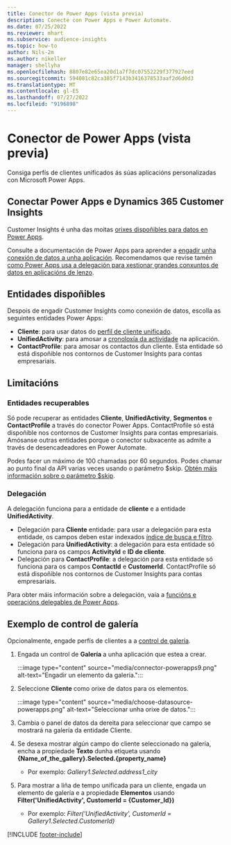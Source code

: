 ```yaml
---
title: Conector de Power Apps (vista previa)
description: Conecte con Power Apps e Power Automate.
ms.date: 07/25/2022
ms.reviewer: mhart
ms.subservice: audience-insights
ms.topic: how-to
author: Nils-2m
ms.author: nikeller
manager: shellyha
ms.openlocfilehash: 8807e82e65ea20d1a7f7dc07552229f377927eed
ms.sourcegitcommit: 594081c82ca385f7143b3416378533aaf2d6d0d3
ms.translationtype: MT
ms.contentlocale: gl-ES
ms.lasthandoff: 07/27/2022
ms.locfileid: "9196898"
---
```

# <a name="power-apps-connector-preview"></a>Conector de Power Apps (vista previa)

Consiga perfís de clientes unificados ás súas aplicacións personalizadas con Microsoft Power Apps.

## <a name="connect-power-apps-and-dynamics-365-customer-insights"></a>Conectar Power Apps e Dynamics 365 Customer Insights

Customer Insights é unha das moitas [orixes dispoñibles para datos en Power Apps](/powerapps/maker/canvas-apps/working-with-data-sources).

Consulte a documentación de Power Apps para aprender a [engadir unha conexión de datos a unha aplicación](/powerapps/maker/canvas-apps/add-data-connection). Recomendamos que revise tamén [como Power Apps usa a delegación para xestionar grandes conxuntos de datos en aplicacións de lenzo](/powerapps/maker/canvas-apps/delegation-overview).

## <a name="available-entities"></a>Entidades dispoñibles

Despois de engadir Customer Insights como conexión de datos, escolla as seguintes entidades Power Apps:

- **Cliente**: para usar datos do [perfil de cliente unificado](customer-profiles.md).
- **UnifiedActivity**: para amosar a [cronoloxía da actividade](activities.md) na aplicación.
- **ContactProfile**: para amosar os contactos dun cliente. Esta entidade só está dispoñible nos contornos de Customer Insights para contas empresariais.

## <a name="limitations"></a>Limitacións

### <a name="retrievable-entities"></a>Entidades recuperables

Só pode recuperar as entidades **Cliente**, **UnifiedActivity**, **Segmentos** e **ContactProfile** a través do conector Power Apps. ContactProfile só está dispoñible nos contornos de Customer Insights para contas empresariais. Amósanse outras entidades porque o conector subxacente as admite a través de desencadeadores en Power Automate.

Podes facer un máximo de 100 chamadas por 60 segundos. Podes chamar ao punto final da API varias veces usando o parámetro $skip. [Obtén máis información sobre o parámetro $skip](/connectors/customerinsights/#get-items-from-an-entity).

### <a name="delegation"></a>Delegación

A delegación funciona para a entidade de **cliente** e a entidade **UnifiedActivity**.

- Delegación para **Cliente** entidade: para usar a delegación para esta entidade, os campos deben estar indexados [índice de busca e filtro](search-filter-index.md).  
- Delegación para **UnifiedActivity**: a delegación para esta entidade só funciona para os campos **ActivityId** e **ID de cliente**.  
- Delegación para **ContactProfile**: a delegación para esta entidade só funciona para os campos **ContactId** e **CustomerId**. ContactProfile só está dispoñible nos contornos de Customer Insights para contas empresariais.

Para obter máis información sobre a delegación, vaia a [funcións e operacións delegables de Power Apps](/powerapps/maker/canvas-apps/delegation-overview).

## <a name="example-gallery-control"></a>Exemplo de control de galería

Opcionalmente, engade perfís de clientes a a [control de galería](/powerapps/maker/canvas-apps/add-gallery).

1. Engada un control de **Galería** a unha aplicación que estea a crear.
  
   :::image type="content" source="media/connector-powerapps9.png" alt-text="Engadir un elemento da galería.":::

1. Seleccione **Cliente** como orixe de datos para os elementos.

   :::image type="content" source="media/choose-datasource-powerapps.png" alt-text="Seleccionar unha orixe de datos.":::

1. Cambia o panel de datos da dereita para seleccionar que campo se mostrará na galería da entidade Cliente.

1. Se desexa mostrar algún campo do cliente seleccionado na galería, encha a propiedade **Texto** dunha etiqueta usando **{Name_of_the_gallery}.Selected.{property_name}**  
    - Por exemplo: _Gallery1.Selected.address1_city_

1. Para mostrar a liña de tempo unificada para un cliente, engada un elemento de galería e a propiedade **Elementos** usando **Filter('UnifiedActivity', CustomerId = {Customer_Id})**  
    - Por exemplo: _Filter('UnifiedActivity', CustomerId = Gallery1.Selected.CustomerId)_

[!INCLUDE [footer-include](includes/footer-banner.md)]
